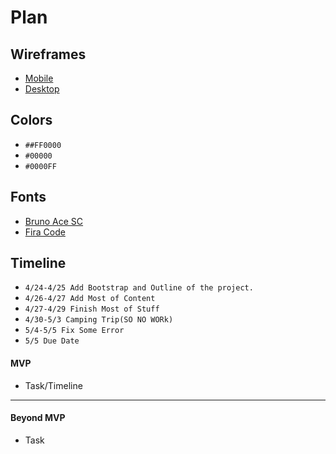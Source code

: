 # Plan

## Wireframes
* [Mobile](https://wireframe.cc/q2BTod)
* [Desktop](https://wireframe.cc/cfbx8R)

## Colors
* `##FF0000`
* `#00000`
* `#0000FF`
## Fonts
* [Bruno Ace SC](https://fonts.googleapis.com/css2?family=Bruno+Ace+SC&display=swap)
* [Fira Code](https://fonts.googleapis.com/css2?family=Bebas+Neue&family=Bruno+Ace+SC&family=Fira+Code:wght@300..700&family=Roboto:ital,wght@0,100;0,300;0,400;0,500;0,700;0,900;1,100;1,300;1,400;1,500;1,700;1,900&display=swap")
## Timeline
* `4/24-4/25 Add Bootstrap and Outline of the project.`
* `4/26-4/27 Add Most of Content`
* `4/27-4/29 Finish Most of Stuff`
* `4/30-5/3 Camping Trip(SO NO WORk)`
* `5/4-5/5 Fix Some Error`
* `5/5 Due Date`
#### MVP

* Task/Timeline

---

#### Beyond MVP

* Task








<!-- DO NOT USE THIS YET

| Name | Glows | Grows |
| -------- | ------- | ------- |
|   |   |
|   |   |
|   |   |
|   |   |
|   |   |
|   |   |

-->
